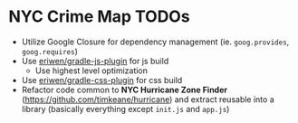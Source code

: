 # NYC Crime Map TODOs

* Utilize Google Closure for dependency management (ie. ```goog.provides```, ```goog.requires```)
* Use [eriwen/gradle-js-plugin](https://github.com/eriwen/gradle-js-plugin) for js build
	* Use highest level optimization
* Use [eriwen/gradle-css-plugin](https://github.com/eriwen/gradle-css-plugin) for css build
* Refactor code common to **NYC Hurricane Zone Finder** (https://github.com/timkeane/hurricane) and extract reusable  into a library (basically everything except ```init.js``` and ```app.js```)

